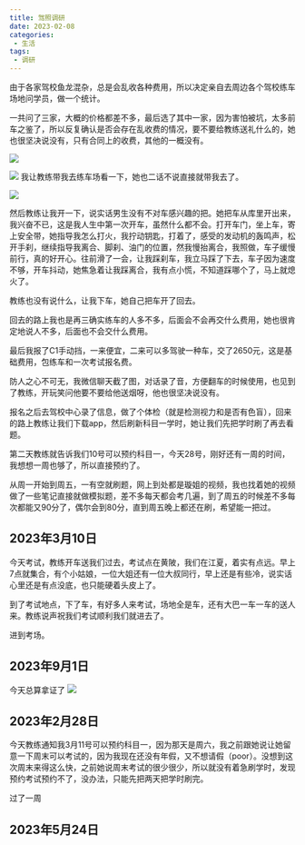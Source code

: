 ```yaml
---
title: 驾照调研
date: 2023-02-08
categories:
 - 生活
tags:
 - 调研
---
```


由于各家驾校鱼龙混杂，总是会乱收各种费用，所以决定亲自去周边各个驾校练车场地问学员，做一个统计。

一共问了三家，大概的价格都差不多，最后选了其中一家，因为害怕被坑，太多前车之鉴了，所以反复确认是否会存在乱收费的情况，要不要给教练送礼什么的，她也很坚决说没有，只有合同上的收费，其他的一概没有。

![](https://lh3.googleusercontent.com/pw/AP1GczMmhz6OePe5UKA0ov4KtTZ_yqsBR7xRVNDLihj5ONOh2CKDLLvoDy1xSLWVC1m3xRTQUkvZGwJgiTZemN9OE_ZAgJhP1AZanNVgtbYaeYunAh1L8VJlYZwodSme72ueSrroWShAVae9Nma3wrlcxLf3=w1651-h1239-s-no-gm?authuser=0)

![](https://lh3.googleusercontent.com/pw/AP1GczOTwaaZQltRM9ibYhh1wR00EA4KKe60L91bJzLX0rgrIs_t77ymSw9YGXWC7hlTfdblxJPb8NKxv5qZSKC2Ik12QwfrnpDeYLLLMDxluzZPgt5zzx2_Oc1dfPOFOFT-wDI_Nj88HmfH--4LKPK7nRlC89nO9RxPcMQeFUK99NlFvl35HGzSWeHeWGIC-gj7VR2gJk8y1ZJB8ODdNyQcp0ZrUW9-OfHcVxlytTzMWngLZbDi9RpAjYlIQpCR4dZuL10UbJ0mVFCjkT0Xjv9uZkU0NOTHjHIFr66N0vNCpo76LdZSOG4J9a9IJjyEynbgZfqxQFNAmnmfN44BokbNTk6dO0jdgFc6rro_U8xWpQxpzmIcr-_hmSfC5brlVBJyot4AjBkKNI9v1PdGcpDawjYudox0KgD5G8aSTih9bDLNaNOZXck4vK-7_tS3hZQUDMdZ4e0xKDMarqPiNc7IgJrscFWmKLQu625VlnZm8V21_QtnWGmkuVKS4mXRhd-7Q8NeGEidNsJFPSSMazxIarFWoImKERw4ScirrYsGRQ1NOYJUn3i_kYTHZIoQWwBmimlpc0AfasleSdmAmhfuXlgiyN0zSnum5_2Novejt3OOue65Ol5MC2mTVCv6QSniWEqOYHDeACrbk0PjJgh_aMvssYf3YYBzBC2jl6NsmBOUxnX8Hzds6VaWfh8KKHYRTgmtCHCFurWBjtIU6XIPmnMjawQNXBpSVmQqLAJavemQyfB9C19JJubtFN51YNEB8kuTfPKLMzPkDbE_QOUM08SgeuiyGZIcwxzs8m_lXByO1lfrji8ffME44j9ZOHafEqkBmFWj1MSojh0flXAxKSsIapbMxLA0GMO-vht02nQVn3hLTyHV2of9jOcUy8XghYF93BIKJVChaJOysjQOdu-T=w929-h1239-s-no-gm?authuser=0)
我让教练带我去练车场看一下，她也二话不说直接就带我去了。

![](https://lh3.googleusercontent.com/pw/AP1GczOvDJg0nPOEePxf0H35qFFdNdfNApX2g_jFWrk6KxpskIwGtRyLKYJftlc-_ze2YBexIkphOcps_BNQqKeIXAr9LE2l8MYeIMsV5ymCkKpqa6YdHeWsAP-8eTMjplcMFolWPajPB57HGt08PxcWtoAlzpZGYHUXYzqN-DRBEgDgYcNxR6uZZ2UIsPZGqNL7nNkiCBPt5S6g1Nua9qSd6CV9B5ESP4LasyV6KNjunDDfFvjbqupmqdwxRTnHE3XyTP_FQ4tiQYk9prGubqIahtrmGUTrbEv8mMrPIIJAzml7nBC8cCmDSoHeMZ69eM0Up5bIVXCxSlL4qbO_b_JQcRZ9uSi0fUCvTk7o37Z_bl8BR6Ref40YfbF9uimvhEQVsyogCuySWSWFKvLh3vl0jDCpK-0wiDL_kecB2kZNu4JyrbHj5ugObs0QCsvrKQrmZAaHGazkef7xiXMLo1sM0QNeRMuG6qgxoEVE_X7Z5YSrW_ZzhOcM94XzFt3QwKc4davJ0SEq-mscLorCu2UjJE0kgFbaURWQAjZRctyEa0oMUMC-yVWTnNtJAiVYGvO8JKriLCAgqeAWrRRmX5IlmZOln2XDd0c_2YwvOxTDSpIZvRF0LczFPAUoYWGYDoQ3IuqQC_QPcAOGtAdD7g7cKceNUYyFsyexF1IWgLWGm1l17idsjY2RQhe3gNAqFzGrUk77lqVMmjRxpqF_ZtO9FMeUNWlaAD9CpdvXUpdc61Jxqg_wzI34pR3sqLKjeCF7GoT3DNyqSfeqNizsQ7vfdTj1nv1zEsDFJ7jgjTW8au-EoKd6DYQBQMP6ze5nYyjkXtTLXJ7i4blzOIc7ir3RWRrKV_oriVQyowb-tBI5wMZPFKHY85WX3--J9lOKQEpo-nypVYdsvlkrnQ8JBlFVo9ZY=w1651-h1239-s-no-gm?authuser=0)

然后教练让我开一下，说实话男生没有不对车感兴趣的把。她把车从库里开出来，我兴奋不已，这是我人生中第一次开车，虽然什么都不会。打开车门，坐上车，寄上安全带，她指导我怎么打火，我拧动钥匙，打着了，感受的发动机的轰鸣声，松开手刹，继续指导我离合、脚刹、油门的位置，然我慢抬离合，我照做，车子缓慢前行，真的好开心。往前滑了一会，让我踩刹车，我立马踩了下去，车子因为速度不够，开车抖动，她焦急着让我踩离合，我有点小慌，不知道踩哪个了，马上就熄火了。

教练也没有说什么，让我下车，她自己把车开了回去。

回去的路上我也是再三确实练车的人多不多，后面会不会再交什么费用，她也很肯定地说人不多，后面也不会交什么费用。

最后我报了C1手动挡，一来便宜，二来可以多驾驶一种车，交了2650元，这是基础费用，包练车和一次考试报名费。

防人之心不可无，我微信聊天截了图，对话录了音，方便翻车的时候使用，也见到了教练，开玩笑问他要不要给他送烟呀，他也很坚决说没有。

报名之后去驾校中心录了信息，做了个体检（就是检测视力和是否有色盲），回来的路上教练让我们下载app，然后刷新科目一学时，她让我们先把学时刷了再去看题。

第二天教练就告诉我们10号可以预约科目一，今天28号，刚好还有一周的时间，我想想一周也够了，所以直接预约了。

从周一开始到周五，一有空就刷题，网上到处都是璇姐的视频，我也找着她的视频做了一些笔记直接就做模拟题，差不多每天都会考几遍，到了周五的时候差不多每次都能又90分了，偶尔会到80分，直到周五晚上都还在刷，希望能一把过。

## 2023年3月10日
今天考试，教练开车送我们过去，考试点在黄陂，我们在江夏，着实有点远。早上7点就集合，有个小姑娘，一位大姐还有一位大叔同行，早上还是有些冷，说实话心里还是有点没底，也只能硬着头皮上了。

到了考试地点，下了车，有好多人来考试，场地全是车，还有大巴一车一车的送人来。教练说声祝我们考试顺利我们就进去了。

进到考场。
## 2023年9月1日

今天总算拿证了
![](https://lh3.googleusercontent.com/pw/AP1GczPDcdnaFiDiGxkZfIMsmjWLxu1aNh5LsF25-TGbAw3NqjPV5b-tMMR_OpCO1yqoByYQasRvgsQn2ZPY8BEF_oM9KMzcE4t80DbbCW8-OBLkBvgcs7pmvIMiv4N_bU6oOS_YeLCkEejgVGYFO5zfQNDF=w696-h1239-s-no-gm?authuser=0)

## 2023年2月28日

今天教练通知我3月11号可以预约科目一，因为那天是周六，我之前跟她说让她留意一下周末可以考试的，因为我现在还没有年假，又不想请假（poor）。没想到这次周末来得这么快，之前她说周末考试的很少很少，所以就没有着急刷学时，发现预约考试预约不了，没办法，只能先把两天把学时刷完。

过了一周

## 2023年5月24日


